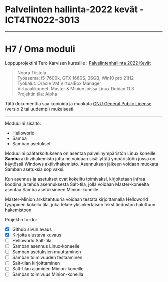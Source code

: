# Palvelinten hallinta-2022 kevät - ICT4TN022-3013

---
# H7 / Oma moduli 

Loppuprojektini Tero Karvisen kurssille
: [Palvelintenhallinta 2022 Kevät](https://terokarvinen.com/2021/configuration-management-systems-2022-spring/)

> Noora Tiistola  
> Työasema: i5-7600k, GTX 1660S, 36GB, Win10 pro 21H2  
> Työkalut: Oracle VM VirtualBox Manager  
> Virtuaalikoneet: Master & Minion joissa Linux Debian 11.3  
> Projektin tila: Alpha

Tätä dokumenttia saa kopioida ja muokata [GNU General Public License](http://www.gnu.org/licenses/gpl.html) (versio 2 tai uudempi) mukaisesti.

---

Moduulini sisältö:
- Helloworld
- Samba
- Samban asetukset

Moduulini päätarkoituksena on asentaa palvelinympäristön Linux koneille **Samba** aktiivihakemisto jotta ne voidaan sisällyttää ympäristöön jossa on käytössä Windows aktiivihakemisto. Asennuksen jälkeen voidaan muokata Samban asetuksia sopivaksi.

Kun asennus ja asetukset ovat kokeiltu toimivaksi, kirjoitetaan infraa koodina ja tehdä asennuksesta Salt-tila, jolla voidaan Master-koneelta asentaa Samba asetuksineen Minion-koneille.

Master-Minion arkkitehtuuria voidaan testata kirjoittamalla Helloworld tyyppinen kokeilu tila, joka tekee yksinkertaisen tekstitiedoston haluttuun hakemistoon.

Projektin to-do:
- [x] Github sivun avaus
- [x] Kirjoita alustava kuvaus
- [ ] Helloworld Salt-tila
- [ ] Samban asennus Linux-koneelle
- [ ] Samban asetuksien muuttaminen
- [ ] Samban toimivuuden testaaminen
- [ ] Salt-tilan kirjoittaminen
- [ ] Salt-tilan ajaminen Minion-koneille
- [ ] Samban toimivuus Minion-koneilla

